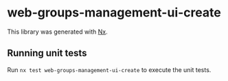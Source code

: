 # web-groups-management-ui-create

This library was generated with [Nx](https://nx.dev).

## Running unit tests

Run `nx test web-groups-management-ui-create` to execute the unit tests.
